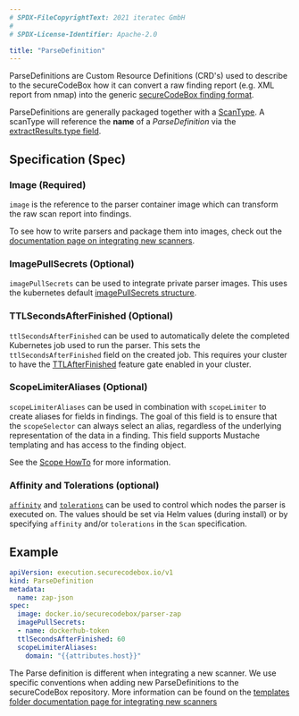 ```yaml
---
# SPDX-FileCopyrightText: 2021 iteratec GmbH
#
# SPDX-License-Identifier: Apache-2.0

title: "ParseDefinition"
---
```


ParseDefinitions are Custom Resource Definitions (CRD's) used to describe to the secureCodeBox how it can convert a raw finding report (e.g. XML report from nmap) into the generic [secureCodeBox finding format](/docs/api/finding).

ParseDefinitions are generally packaged together with a [ScanType](/docs/api/crds/scan-type/).
A scanType will reference the **name** of a *ParseDefinition* via the [extractResults.type field](/docs/api/crds/scan-type#extractresultstype-required).

## Specification (Spec)

### Image (Required)

`image` is the reference to the parser container image which can transform the raw scan report into findings.

To see how to write parsers and package them into images, check out the [documentation page on integrating new scanners](/docs/contributing/integrating-a-scanner).

### ImagePullSecrets (Optional)

`imagePullSecrets` can be used to integrate private parser images.
This uses the kubernetes default [imagePullSecrets structure](https://kubernetes.io/docs/tasks/configure-pod-container/pull-image-private-registry/).

### TTLSecondsAfterFinished (Optional)

`ttlSecondsAfterFinished` can be used to automatically delete the completed Kubernetes job used to run the parser.
This sets the `ttlSecondsAfterFinished` field on the created job. This requires your cluster to have the [TTLAfterFinished](https://kubernetes.io/docs/concepts/workloads/controllers/ttlafterfinished/) feature gate enabled in your cluster.

### ScopeLimiterAliases (Optional)

`scopeLimiterAliases` can be used in combination with `scopeLimiter` to create aliases for fields in findings.
The goal of this field is to ensure that the `scopeSelector` can always select an alias, regardless of the underlying representation of the data in a finding.
This field supports Mustache templating and has access to the finding object.

See the [Scope HowTo](/docs/how-tos/scope) for more information.

### Affinity and Tolerations (optional)
[`affinity`](https://kubernetes.io/docs/tasks/configure-pod-container/assign-pods-nodes-using-node-affinity/) and [`tolerations`](https://kubernetes.io/docs/concepts/scheduling-eviction/taint-and-toleration/) can be used to control which nodes the parser is executed on.
The values should be set via Helm values (during install) or by specifying `affinity` and/or `tolerations` in the `Scan` specification.

## Example

```yaml
apiVersion: execution.securecodebox.io/v1
kind: ParseDefinition
metadata:
  name: zap-json
spec:
  image: docker.io/securecodebox/parser-zap
  imagePullSecrets:
  - name: dockerhub-token
  ttlSecondsAfterFinished: 60
  scopeLimiterAliases:
    domain: "{{attributes.host}}"
```
The Parse definition is different when integrating a new scanner. We use specific conventions when adding new ParseDefinitions to the secureCodeBox repository. 
More information can be found on the [templates folder documentation page for integrating new scanners](/docs/contributing/integrating-a-scanner/templates-dir)
